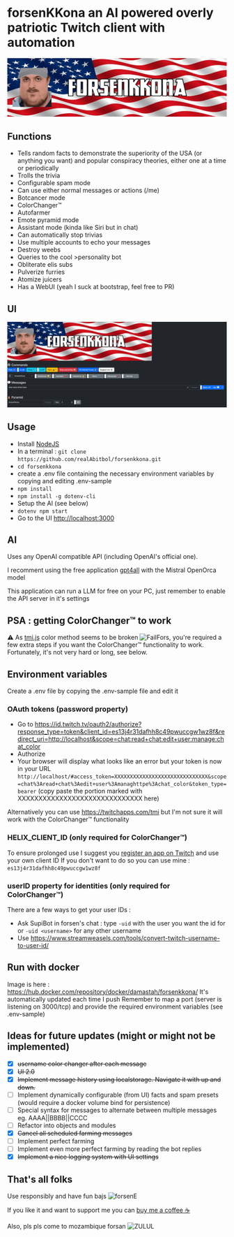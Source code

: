 # forsenKKona an AI powered overly patriotic Twitch client with automation

![banner](banner.webp)

## Functions

- Tells random facts to demonstrate the superiority of the USA (or anything you want) and popular conspiracy theories, either one at a time or periodically
- Trolls the trivia
- Configurable spam mode
- Can use either normal messages or actions (/me)
- Botcancer mode
- ColorChanger™️
- Autofarmer
- Emote pyramid mode
- Assistant mode (kinda like Siri but in chat)
- Can automatically stop trivias
- Use multiple accounts to echo your messages
- Destroy weebs
- Queries to the cool >personality bot
- Obliterate elis subs
- Pulverize furries
- Atomize juicers
- Has a WebUI (yeah I suck at bootstrap, feel free to PR)

## UI

![UI](ui.webp)

## Usage

- Install [NodeJS](https://nodejs.org/en)
- In a terminal : `git clone https://github.com/realAbitbol/forsenkkona.git`
- `cd forsenkkona`
- create a .env file containing  the necessary environment variables by copying and editing .env-sample
- `npm install`
- `npm install -g dotenv-cli`
- Setup the AI (see below)
- `dotenv npm start`
- Go to the UI <http://localhost:3000>

## AI

Uses any OpenAI compatible API (including OpenAI's official one).

I recomment using the free application [gpt4all](https://gpt4all.io/index.html) with the Mistral OpenOrca model

This application can run a LLM for free on your PC, just remember to enable the API server in it's settings

## PSA : getting ColorChanger™️ to work

⚠️ As [tmi.js](https://tmijs.com) color method seems to be broken ![FailFors](https://cdn.betterttv.net/emote/64af454ffb5565fe6eacd326/1x.webp), you're required a few extra steps if you want the ColorChanger™️ functionality to work. Fortunately, it's not very hard or long, see below.

## Environment variables

Create a .env file by copying the .env-sample file and edit it

### OAuth tokens (password property)

- Go to <https://id.twitch.tv/oauth2/authorize?response_type=token&client_id=es13j4r31dafhh8c49pwuccgw1wz8f&redirect_uri=http://localhost&scope=chat:read+chat:edit+user:manage:chat_color>
- Authorize
- Your browser will display what looks like an error but your token is now in your URL `http://localhost/#access_token=XXXXXXXXXXXXXXXXXXXXXXXXXXXXXX&scope=chat%3Aread+chat%3Aedit+user%3Amanaghttpe%3Achat_color&token_type=bearer` (copy paste the portion marked with XXXXXXXXXXXXXXXXXXXXXXXXXXXXXX here)

Alternatively you can use <https://twitchapps.com/tmi> but I'm not sure it will work with the ColorChanger™️ functionality

### HELIX_CLIENT_ID (only required for ColorChanger™️)

To ensure prolonged use I suggest you [register an app on Twitch](https://dev.twitch.tv/console/apps/create) and use your own client ID
If you don't want to do so you can use mine : `es13j4r31dafhh8c49pwuccgw1wz8f`

### userID property for identities (only required for ColorChanger™️)

There are a few ways to get your user IDs :

- Ask SupiBot in forsen's chat : type `-uid` with the user you want the id for or `-uid <username>` for any other username
- Use <https://www.streamweasels.com/tools/convert-twitch-username-to-user-id/>

## Run with docker

Image is here : <https://hub.docker.com/repository/docker/damastah/forsenkkona/>
It's automatically updated each time I push
Remember to map a port (server is listening on 3000/tcp) and provide the required environment variables (see .env-sample)

## Ideas for future updates (might or might not be implemented)

- [x] ~~username color changer after each message~~
- [x] ~~UI 2.0~~
- [x] ~~Implement message history using localstorage. Navigate it with up and down.~~
- [ ] Implement dynamically configurable (from UI) facts and spam presets (would require a docker volume bind for persistence)
- [ ] Special syntax for messages to alternate between multiple messages eg. AAAA||BBBB||CCCC
- [ ] Refactor into objects and modules
- [x] ~~Cancel all scheduled farming messages~~
- [ ] Implement perfect farming
- [ ] Implement even more perfect farming by reading the bot replies
- [x] ~~Implement a nice logging system with UI settings~~

## That's all folks

Use responsibly and have fun bajs ![forsenE](https://cdn.frankerfacez.com/emoticon/545961/1)

If you like it and want to support me you can [buy me a coffee ☕️](https://www.buymeacoffee.com/abitbol)

Also, pls pls come to mozambique forsan ![ZULUL](https://cdn.frankerfacez.com/emoticon/130077/1)
